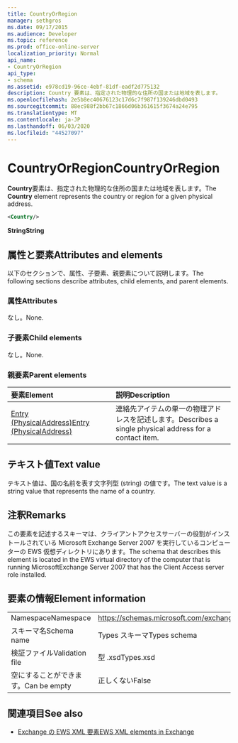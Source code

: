 ```yaml
---
title: CountryOrRegion
manager: sethgros
ms.date: 09/17/2015
ms.audience: Developer
ms.topic: reference
ms.prod: office-online-server
localization_priority: Normal
api_name:
- CountryOrRegion
api_type:
- schema
ms.assetid: e978cd19-96ce-4ebf-81df-eadf2d775132
description: Country 要素は、指定された物理的な住所の国または地域を表します。
ms.openlocfilehash: 2e5b8ec40676123c17d6c7f987f139246dbd0493
ms.sourcegitcommit: 88ec988f2bb67c1866d06b361615f3674a24e795
ms.translationtype: MT
ms.contentlocale: ja-JP
ms.lasthandoff: 06/03/2020
ms.locfileid: "44527097"
---
```

# <a name="countryorregion"></a><span data-ttu-id="08150-103">CountryOrRegion</span><span class="sxs-lookup"><span data-stu-id="08150-103">CountryOrRegion</span></span>

<span data-ttu-id="08150-104">**Country**要素は、指定された物理的な住所の国または地域を表します。</span><span class="sxs-lookup"><span data-stu-id="08150-104">The **Country** element represents the country or region for a given physical address.</span></span> 
  
```xml
<Country/>
```

 <span data-ttu-id="08150-105">**String**</span><span class="sxs-lookup"><span data-stu-id="08150-105">**String**</span></span>
## <a name="attributes-and-elements"></a><span data-ttu-id="08150-106">属性と要素</span><span class="sxs-lookup"><span data-stu-id="08150-106">Attributes and elements</span></span>

<span data-ttu-id="08150-107">以下のセクションで、属性、子要素、親要素について説明します。</span><span class="sxs-lookup"><span data-stu-id="08150-107">The following sections describe attributes, child elements, and parent elements.</span></span>
  
### <a name="attributes"></a><span data-ttu-id="08150-108">属性</span><span class="sxs-lookup"><span data-stu-id="08150-108">Attributes</span></span>

<span data-ttu-id="08150-109">なし。</span><span class="sxs-lookup"><span data-stu-id="08150-109">None.</span></span>
  
### <a name="child-elements"></a><span data-ttu-id="08150-110">子要素</span><span class="sxs-lookup"><span data-stu-id="08150-110">Child elements</span></span>

<span data-ttu-id="08150-111">なし。</span><span class="sxs-lookup"><span data-stu-id="08150-111">None.</span></span>
  
### <a name="parent-elements"></a><span data-ttu-id="08150-112">親要素</span><span class="sxs-lookup"><span data-stu-id="08150-112">Parent elements</span></span>

|<span data-ttu-id="08150-113">**要素**</span><span class="sxs-lookup"><span data-stu-id="08150-113">**Element**</span></span>|<span data-ttu-id="08150-114">**説明**</span><span class="sxs-lookup"><span data-stu-id="08150-114">**Description**</span></span>|
|:-----|:-----|
|[<span data-ttu-id="08150-115">Entry (PhysicalAddress)</span><span class="sxs-lookup"><span data-stu-id="08150-115">Entry (PhysicalAddress)</span></span>](entry-physicaladdress.md) <br/> |<span data-ttu-id="08150-116">連絡先アイテムの単一の物理アドレスを記述します。</span><span class="sxs-lookup"><span data-stu-id="08150-116">Describes a single physical address for a contact item.</span></span>  <br/> |
   
## <a name="text-value"></a><span data-ttu-id="08150-117">テキスト値</span><span class="sxs-lookup"><span data-stu-id="08150-117">Text value</span></span>

<span data-ttu-id="08150-118">テキスト値は、国の名前を表す文字列型 (string) の値です。</span><span class="sxs-lookup"><span data-stu-id="08150-118">The text value is a string value that represents the name of a country.</span></span>
  
## <a name="remarks"></a><span data-ttu-id="08150-119">注釈</span><span class="sxs-lookup"><span data-stu-id="08150-119">Remarks</span></span>

<span data-ttu-id="08150-120">この要素を記述するスキーマは、クライアントアクセスサーバーの役割がインストールされている Microsoft Exchange Server 2007 を実行しているコンピューターの EWS 仮想ディレクトリにあります。</span><span class="sxs-lookup"><span data-stu-id="08150-120">The schema that describes this element is located in the EWS virtual directory of the computer that is running MicrosoftExchange Server 2007 that has the Client Access server role installed.</span></span>
  
## <a name="element-information"></a><span data-ttu-id="08150-121">要素の情報</span><span class="sxs-lookup"><span data-stu-id="08150-121">Element information</span></span>

|||
|:-----|:-----|
|<span data-ttu-id="08150-122">Namespace</span><span class="sxs-lookup"><span data-stu-id="08150-122">Namespace</span></span>  <br/> |https://schemas.microsoft.com/exchange/services/2006/types  <br/> |
|<span data-ttu-id="08150-123">スキーマ名</span><span class="sxs-lookup"><span data-stu-id="08150-123">Schema name</span></span>  <br/> |<span data-ttu-id="08150-124">Types スキーマ</span><span class="sxs-lookup"><span data-stu-id="08150-124">Types schema</span></span>  <br/> |
|<span data-ttu-id="08150-125">検証ファイル</span><span class="sxs-lookup"><span data-stu-id="08150-125">Validation file</span></span>  <br/> |<span data-ttu-id="08150-126">型 .xsd</span><span class="sxs-lookup"><span data-stu-id="08150-126">Types.xsd</span></span>  <br/> |
|<span data-ttu-id="08150-127">空にすることができます。</span><span class="sxs-lookup"><span data-stu-id="08150-127">Can be empty</span></span>  <br/> |<span data-ttu-id="08150-128">正しくない</span><span class="sxs-lookup"><span data-stu-id="08150-128">False</span></span>  <br/> |
   
## <a name="see-also"></a><span data-ttu-id="08150-129">関連項目</span><span class="sxs-lookup"><span data-stu-id="08150-129">See also</span></span>



- [<span data-ttu-id="08150-130">Exchange の EWS XML 要素</span><span class="sxs-lookup"><span data-stu-id="08150-130">EWS XML elements in Exchange</span></span>](ews-xml-elements-in-exchange.md)

